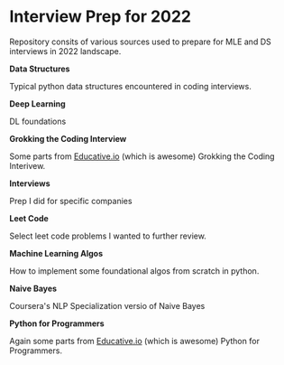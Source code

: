 # Interview Prep for 2022

Repository consits of various sources used to prepare for MLE and DS interviews in 2022 landscape.

**Data Structures**

Typical python data structures encountered in coding interviews.

**Deep Learning**

DL foundations

**Grokking the Coding Interview**

Some parts from [Educative.io](https://www.educative.io/) (which is awesome) Grokking the Coding Interivew.

**Interviews**

Prep I did for specific companies

**Leet Code**

Select leet code problems I wanted to further review.

**Machine Learning Algos**

How to implement some foundational algos from scratch in python.

**Naive Bayes**

Coursera's NLP Specialization versio of Naive Bayes

**Python for Programmers**

Again some parts from [Educative.io](https://www.educative.io/) (which is awesome) Python for Programmers.
